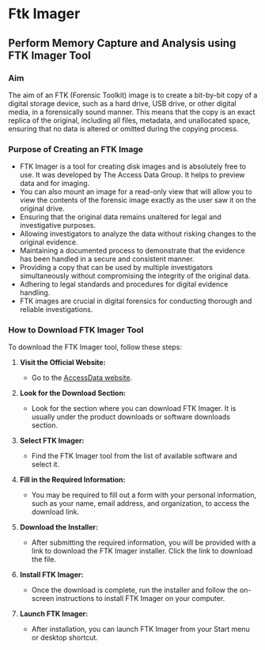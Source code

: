 # Ftk Imager
## Perform Memory Capture and Analysis using FTK Imager Tool

### Aim
The aim of an FTK (Forensic Toolkit) image is to create a bit-by-bit copy of a digital storage device, such as a hard drive, USB drive, or other digital media, in a forensically sound manner. This means that the copy is an exact replica of the original, including all files, metadata, and unallocated space, ensuring that no data is altered or omitted during the copying process.

### Purpose of Creating an FTK Image
- FTK Imager is a tool for creating disk images and is absolutely free to use. It was developed by The Access Data Group. It helps to preview data and for imaging.
- You can also mount an image for a read-only view that will allow you to view the contents of the forensic image exactly as the user saw it on the original drive.
- Ensuring that the original data remains unaltered for legal and investigative purposes.
- Allowing investigators to analyze the data without risking changes to the original evidence.
- Maintaining a documented process to demonstrate that the evidence has been handled in a secure and consistent manner.
- Providing a copy that can be used by multiple investigators simultaneously without compromising the integrity of the original data.
- Adhering to legal standards and procedures for digital evidence handling.
- FTK images are crucial in digital forensics for conducting thorough and reliable investigations.

### How to Download FTK Imager Tool
To download the FTK Imager tool, follow these steps:

1. **Visit the Official Website:**
    - Go to the [AccessData website](https://www.exterro.com/ftk-product-downloads/ftk-imager-version-4-7-1).

2. **Look for the Download Section:**
    - Look for the section where you can download FTK Imager. It is usually under the product downloads or software downloads section.

3. **Select FTK Imager:**
    - Find the FTK Imager tool from the list of available software and select it.

4. **Fill in the Required Information:**
    - You may be required to fill out a form with your personal information, such as your name, email address, and organization, to access the download link.

5. **Download the Installer:**
    - After submitting the required information, you will be provided with a link to download the FTK Imager installer. Click the link to download the file.

6. **Install FTK Imager:**
    - Once the download is complete, run the installer and follow the on-screen instructions to install FTK Imager on your computer.

7. **Launch FTK Imager:**
    - After installation, you can launch FTK Imager from your Start menu or desktop shortcut.

